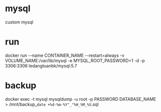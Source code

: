 # mysql 
custom mysql
# run 
docker run --name CONTAINER_NAME --restart=always -v VOLUME_NAME:/var/lib/mysql -e MYSQL_ROOT_PASSWORD=1 -d -p 3306:3306 ledangtuanbk/mysql:5.7
# backup
docker exec -t mysql mysqldump -u root -p PASSWORD DATABASE_NAME > /mnt/backup_`date +%d-%m-%Y"_"%H_%M_%S`.sql
